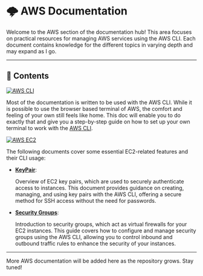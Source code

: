 # 🌩️ AWS Documentation

Welcome to the AWS section of the documentation hub! This area focuses on practical resources for managing AWS services using the AWS CLI. Each document contains knowledge for the different topics in varying depth and may expand as I go.

---

## 📁 Contents

[<img src="https://img.shields.io/badge/%3E__-AWS CLI-202B3C?" alt="AWS CLI">](./CLI.md)

Most of the documentation is written to be used with the AWS CLI. While it is possible to use the browser based terminal of AWS, the comfort and feeling of your own still feels like home. This doc will enable you to do exactly that and give you a step-by-step guide on how to set up your own terminal to work with the [AWS CLI](./CLI.md). 

[<img src="https://img.shields.io/badge/EC2 (Elastic Compute Cloud)-202B3C?logo=amazonec2" alt="AWS EC2" />](./ec2/README.md)

The following documents cover some essential EC2-related features and their CLI usage:

- **[KeyPair](./ec2/KEYPAIR.md)**:

  Overview of EC2 key pairs, which are used to securely authenticate access to instances. This document provides guidance on creating, managing, and using key pairs with the AWS CLI, offering a secure method for SSH access without the need for passwords.
- **[Security Groups](./ec2/SECURITY-GROUP.md)**:

  Introduction to security groups, which act as virtual firewalls for your EC2 instances. This guide covers how to configure and manage security groups using the AWS CLI, allowing you to control inbound and outbound traffic rules to enhance the security of your instances.

---

More AWS documentation will be added here as the repository grows. Stay tuned!
